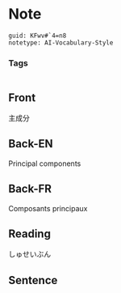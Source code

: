 # Note
```
guid: KFwv#`4=n8
notetype: AI-Vocabulary-Style
```

### Tags
```
```

## Front
主成分

## Back-EN
Principal components

## Back-FR
Composants principaux

## Reading
しゅせいぶん

## Sentence

